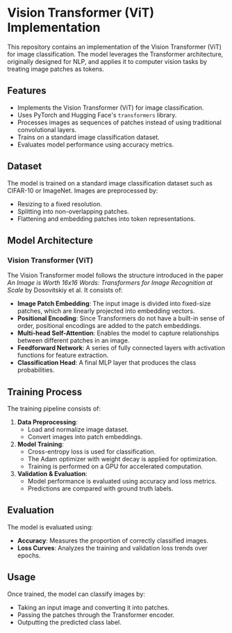 # Vision Transformer (ViT) Implementation

This repository contains an implementation of the Vision Transformer (ViT) for image classification. The model leverages the Transformer architecture, originally designed for NLP, and applies it to computer vision tasks by treating image patches as tokens.

## Features
- Implements the Vision Transformer (ViT) for image classification.
- Uses PyTorch and Hugging Face's `transformers` library.
- Processes images as sequences of patches instead of using traditional convolutional layers.
- Trains on a standard image classification dataset.
- Evaluates model performance using accuracy metrics.

## Dataset
The model is trained on a standard image classification dataset such as CIFAR-10 or ImageNet. Images are preprocessed by:
- Resizing to a fixed resolution.
- Splitting into non-overlapping patches.
- Flattening and embedding patches into token representations.

## Model Architecture
### Vision Transformer (ViT)
The Vision Transformer model follows the structure introduced in the paper *An Image is Worth 16x16 Words: Transformers for Image Recognition at Scale* by Dosovitskiy et al. It consists of:
- **Image Patch Embedding**: The input image is divided into fixed-size patches, which are linearly projected into embedding vectors.
- **Positional Encoding**: Since Transformers do not have a built-in sense of order, positional encodings are added to the patch embeddings.
- **Multi-head Self-Attention**: Enables the model to capture relationships between different patches in an image.
- **Feedforward Network**: A series of fully connected layers with activation functions for feature extraction.
- **Classification Head**: A final MLP layer that produces the class probabilities.

## Training Process
The training pipeline consists of:
1. **Data Preprocessing**:
   - Load and normalize image dataset.
   - Convert images into patch embeddings.
2. **Model Training**:
   - Cross-entropy loss is used for classification.
   - The Adam optimizer with weight decay is applied for optimization.
   - Training is performed on a GPU for accelerated computation.
3. **Validation & Evaluation**:
   - Model performance is evaluated using accuracy and loss metrics.
   - Predictions are compared with ground truth labels.

## Evaluation
The model is evaluated using:
- **Accuracy**: Measures the proportion of correctly classified images.
- **Loss Curves**: Analyzes the training and validation loss trends over epochs.

## Usage
Once trained, the model can classify images by:
- Taking an input image and converting it into patches.
- Passing the patches through the Transformer encoder.
- Outputting the predicted class label.

